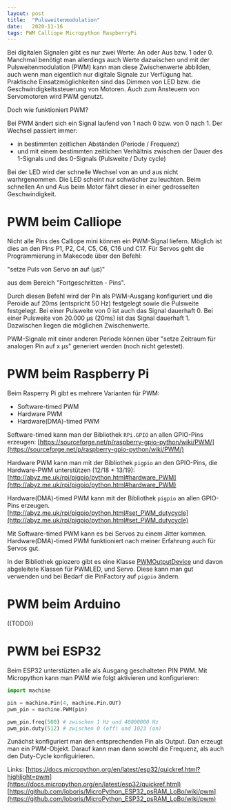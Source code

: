 ```yaml
---
layout: post
title:  "Pulsweitenmodulation"
date:   2020-11-16 
tags: PWM Calliope Micropython RaspberryPi
---
```


Bei digitalen Signalen gibt es nur zwei Werte: An oder Aus bzw. 1 oder 0. Manchmal benötigt man allerdings auch Werte dazwischen und mit der Pulsweitenmodulation (PWM) kann man diese Zwischenwerte abbilden, auch wenn man eigentlich nur digitale Signale zur Verfügung hat. Praktische Einsatzmöglichkeiten sind das Dimmen von LED bzw. die Geschwindigkeitssteuerung von Motoren. Auch zum Ansteuern von Servomotoren wird PWM genutzt.

Doch wie funktioniert PWM? 

Bei PWM ändert sich ein Signal laufend von 1 nach 0 bzw. von 0 nach 1. Der Wechsel passiert immer:

* in bestimmten zeitlichen Abständen (Periode / Frequenz)
* und mit einem bestimmten zeitlichen Verhältnis zwischen der Dauer des 1-Signals  und des 0-Signals (Pulsweite / Duty cycle)

Bei der LED wird der schnelle Wechsel von an und aus nicht warhrgenommen. Die LED scheint nur schwächer zu leuchten. Beim schnellen An und Aus beim Motor fährt dieser in einer gedrosselten Geschwindigkeit.

# PWM beim Calliope

Nicht alle Pins des Calliope mini können ein PWM-Signal liefern. Möglich ist dies an den Pins P1, P2, C4, C5, C6, C16 und C17. Für Servos geht die Programmierung in Makecode über den Befehl:

"setze Puls von Servo an <pin> auf <t> (µs)"

aus dem Bereich "Fortgeschritten - Pins".

Durch diesen Befehl wird der Pin als PWM-Ausgang konfiguriert und die Peroide auf 20ms (entspricht 50 Hz) festgelegt sowie die Pulsweite festgelegt. Bei einer Pulsweite von 0 ist auch das Signal dauerhaft 0. Bei einer Pulsweite von 20.000 µs (20ms) ist das Signal dauerhaft 1. Dazwischen liegen die möglichen Zwischenwerte.

PWM-Signale mit einer anderen Periode können über "setze Zeitraum für analogen Pin auf x µs" generiert werden (noch nicht getestet).


# PWM beim Raspberry Pi

Beim Rasperry Pi gibt es mehrere Varianten für PWM:

* Software-timed PWM
* Hardware PWM
* Hardware(DMA)-timed PWM

Software-timed kann man der Bibliothek `RPi.GPIO` an allen GPIO-Pins erzeugen: [https://sourceforge.net/p/raspberry-gpio-python/wiki/PWM/](https://sourceforge.net/p/raspberry-gpio-python/wiki/PWM/)

Hardware PWM kann man mit der Bibliothek `pigpio` an den GPIO-Pins, die Hardware-PWM unterstützen (12/18 + 13/19): [http://abyz.me.uk/rpi/pigpio/python.html#hardware_PWM](http://abyz.me.uk/rpi/pigpio/python.html#hardware_PWM)

Hardware(DMA)-timed PWM kann mit der Bibliothek `pigpio` an allen GPIO-Pins erzeugen. [http://abyz.me.uk/rpi/pigpio/python.html#set_PWM_dutycycle](http://abyz.me.uk/rpi/pigpio/python.html#set_PWM_dutycycle)

Mit Software-timed PWM kann es bei Servos zu einem Jitter kommen. Hardware(DMA)-timed PWM funktioniert nach meiner Erfahrung auch für Servos gut. 

In der Bibliothek gpiozero gibt es eine Klasse [PWMOutputDevice](https://gpiozero.readthedocs.io/en/stable/api_output.html#pwmoutputdevice) und davon abgeleitete Klassen für PWMLED, und Servo. Diese kann man gut verwenden und bei Bedarf die PinFactory auf `pigpio` ändern. 


# PWM beim Arduino

((TODO))

# PWM bei ESP32

Beim ESP32 unterstüzten alle als Ausgang geschalteten PIN PWM. Mit Micropython kann man PWM wie folgt aktivieren und konfigurieren:
```python
import machine

pin = machine.Pin(4, machine.Pin.OUT)
pwm_pin = machine.PWM(pin)

pwm_pin.freq(500) # zwischen 1 Hz und 40000000 Hz
pwm_pin.duty(512) # zwischen 0 (off) und 1023 (on)
```

Zunächst konfiguriert man den entsprechenden Pin als Output. Dan erzeugt man ein PWM-Objekt. Darauf kann man dann sowohl die Frequenz, als auch den Duty-Cycle konfiguirieren.

Links:
[https://docs.micropython.org/en/latest/esp32/quickref.html?highlight=pwm](https://docs.micropython.org/en/latest/esp32/quickref.html)
[https://github.com/loboris/MicroPython_ESP32_psRAM_LoBo/wiki/pwm](https://github.com/loboris/MicroPython_ESP32_psRAM_LoBo/wiki/pwm)